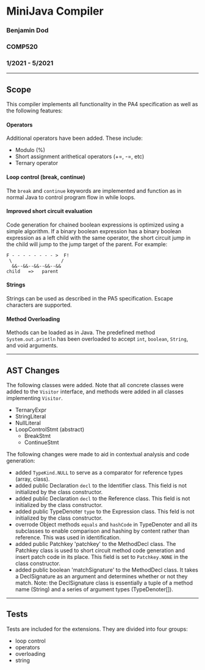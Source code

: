 # MiniJava Compiler
### Benjamin Dod
### COMP520
### 1/2021 - 5/2021
---

## Scope

This compiler implements all functionality in the PA4 specification as well as the following features:

#### Operators

Additional operators have been added. These include:

 - Modulo (%)
 - Short assignment arithetical operators (+=, -=, etc)
 - Ternary operator


#### Loop control (break, continue)

The `break` and `continue` keywords are implemented and function as in normal Java to control program flow in while loops. 


#### Improved short circuit evaluation

Code generation for chained boolean expressions is optimized using a simple algorithm. If a binary boolean expression has a binary boolean expression as a left child with the same operator, the short circuit jump in the child will jump to the jump target of the parent. For example:

```
F - - - - - - - - >  F!
 \                  /
  &&--&&--&&--&&--&&
child   =>   parent
```


#### Strings

Strings can be used as described in the PA5 specification. Escape characters are supported.

#### Method Overloading

Methods can be loaded as in Java. The predefined method `System.out.println` has been overloaded to accept `int`, `boolean`, `String`, and void arguments.

---

## AST Changes

The following classes were added. Note that all concrete classes were added to the `Visitor` interface, and methods were added in all classes implementing `Visitor`.

  - TernaryExpr
  - StringLiteral
  - NullLiteral
  - LoopControlStmt (abstract)
    - BreakStmt
    - ContinueStmt

The following changes were made to aid in contextual analysis and code generation:

 - added `TypeKind.NULL` to serve as a comparator for reference types (array, class).
 - added public Declaration `decl` to the Identifier class. This field is not initialized by the class constructor.
 - added public Declaration `decl` to the Reference class. This field is not initialized by the class constructor.
 - added public TypeDenoter `type` to the Expression class. This feld is not initialized by the class constructor.
 - overrode Object methods `equals` and `hashCode` in TypeDenoter and all its subclasses to enable comparison and hashing by content rather than reference. This was used in identification.
 - added public Patchkey 'patchkey' to the MethodDecl class. The Patchkey class is used to short circuit method code generation and insert patch code in its place. This field is set to `Patchkey.NONE` in the class constructor.
 - added public boolean 'matchSignature' to the MethodDecl class. It takes a DeclSignature as an argument and determines whether or not they match. Note: the DeclSignature class is essentially a tuple of a method name (String) and a series of argument types (TypeDenoter[]).

---

## Tests

Tests are included for the extensions. They are divided into four groups:
 - loop control
 - operators
 - overloading
 - string